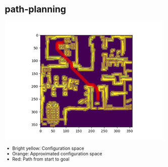 # path-planning

![Path](https://github.com/josh-truong/path-planning/blob/main/demo.png)

- Bright yellow: Configuration space
- Orange: Approximated configuration space
- Red: Path from start to goal

